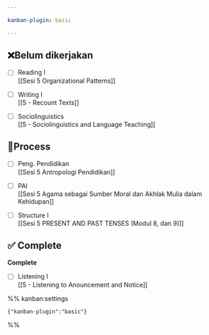 ```yaml
---

kanban-plugin: basic

---
```


## ❌Belum dikerjakan

- [ ] Reading I<br>[[Sesi 5 Organizational Patterns]]
- [ ] Writing I<br>[[5 - Recount Texts]]
- [ ] Sociolinguistics<br>[[5 - Sociolinguistics and Language Teaching]]


## 🔄Process

- [ ] Peng. Pendidikan<br>[[Sesi 5 Antropologi Pendidikan]]
- [ ] PAI<br>[[Sesi 5 Agama sebagai Sumber Moral dan Akhlak Mulia dalam Kehidupan]]
- [ ] Structure I<br>[[Sesi 5 PRESENT AND PAST TENSES (Modul 8, dan 9)]]


## ✅ Complete

**Complete**
- [ ] Listening I<br>[[5 - Listening to Anouncement and Notice]]




%% kanban:settings
```
{"kanban-plugin":"basic"}
```
%%
